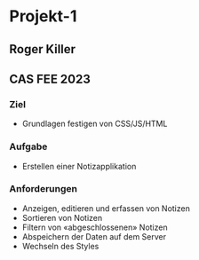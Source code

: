 # Projekt-1
## Roger Killer
## CAS FEE 2023

### Ziel
- Grundlagen festigen von CSS/JS/HTML
### Aufgabe
- Erstellen einer Notizapplikation

### Anforderungen
- Anzeigen, editieren und erfassen von Notizen
- Sortieren von Notizen
- Filtern von «abgeschlossenen» Notizen
- Abspeichern der Daten auf dem Server
- Wechseln des Styles